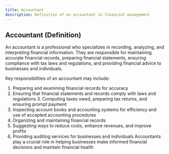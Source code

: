 ```yaml
--- 
title: Accountant 
description: Definition of an accountant in financial management 
--- 
```


## Accountant (Definition)

An accountant is a professional who specializes in recording, analyzing, and interpreting financial information. 
They are responsible for maintaining accurate financial records, preparing financial statements, ensuring compliance with tax laws and regulations, and providing financial advice to businesses and individuals.

Key responsibilities of an accountant may include:

1. Preparing and examining financial records for accuracy
1. Ensuring that financial statements and records comply with laws and regulations 3. Computing taxes owed, preparing tax returns, and ensuring prompt payment
1. Inspecting account books and accounting systems for efficiency and use of accepted accounting procedures
1. Organizing and maintaining financial records
1. Suggesting ways to reduce costs, enhance revenues, and improve profits
1. Providing auditing services for businesses and individuals Accountants play a crucial role in helping businesses make informed financial decisions and maintain financial health
